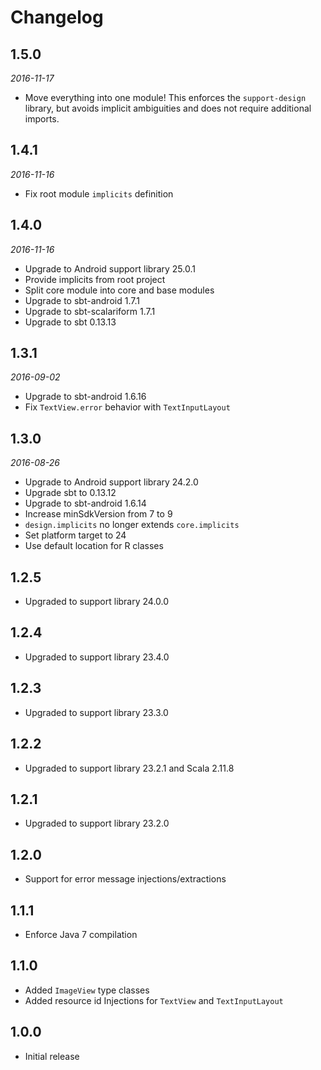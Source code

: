 # Changelog

## 1.5.0

_2016-11-17_

 * Move everything into one module!
   This enforces the `support-design` library, but avoids implicit ambiguities and does not require additional imports.

## 1.4.1

_2016-11-16_

 * Fix root module `implicits` definition

## 1.4.0

_2016-11-16_

 * Upgrade to Android support library 25.0.1
 * Provide implicits from root project
 * Split core module into core and base modules
 * Upgrade to sbt-android 1.7.1
 * Upgrade to sbt-scalariform 1.7.1
 * Upgrade to sbt 0.13.13

## 1.3.1

_2016-09-02_

 * Upgrade to sbt-android 1.6.16
 * Fix `TextView.error` behavior with `TextInputLayout`

## 1.3.0

_2016-08-26_

 * Upgrade to Android support library 24.2.0
 * Upgrade sbt to 0.13.12
 * Upgrade to sbt-android 1.6.14
 * Increase minSdkVersion from 7 to 9
 * `design.implicits` no longer extends `core.implicits`
 * Set platform target to 24
 * Use default location for R classes

## 1.2.5

 * Upgraded to support library 24.0.0

## 1.2.4

 * Upgraded to support library 23.4.0

## 1.2.3

 * Upgraded to support library 23.3.0

## 1.2.2

 * Upgraded to support library 23.2.1 and Scala 2.11.8

## 1.2.1

 * Upgraded to support library 23.2.0

## 1.2.0

 * Support for error message injections/extractions

## 1.1.1

 * Enforce Java 7 compilation

## 1.1.0

 * Added `ImageView` type classes
 * Added resource id Injections for `TextView` and `TextInputLayout`

## 1.0.0

 * Initial release